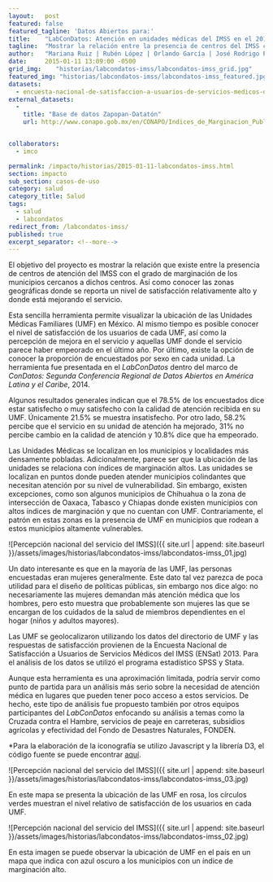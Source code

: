 ```yaml
---
layout:   post
featured: false
featured_tagline: 'Datos Abiertos para:'
title:    "LabConDatos: Atención en unidades médicas del IMSS en el 2013."
tagline:  "Mostrar la relación entre la presencia de centros del IMSS con el grado de marginación."
author:   "Mariana Ruiz | Rubén López | Orlando García | José Rodrigo Patiño | Luis Mauricio Torres"
date:     2015-01-11 13:09:00 -0500
grid_img:    "historias/labcondatos-imss/labcondatos-imss_grid.jpg"
featured_img: "historias/labcondatos-imss/labcondatos-imss_featured.jpg"
datasets:
  - encuesta-nacional-de-satisfaccion-a-usuarios-de-servicios-medicos-del-imss-ensat
external_datasets:
  -
    title: "Base de datos Zapopan-Datatón"
    url: http://www.conapo.gob.mx/en/CONAPO/Indices_de_Marginacion_Publicaciones


collaborators:
  - imco

permalink: /impacto/historias/2015-01-11-labcondatos-imss.html
section: impacto
sub_section: casos-de-uso
category: salud
category_title: Salud
tags:
  - salud
  - labcondatos
redirect_from: /labcondatos-imss/
published: true
excerpt_separator: <!--more-->
---
```


El objetivo del proyecto es mostrar la relación que existe entre la presencia de centros de atención del IMSS con el grado de marginación de los municipios cercanos a dichos centros. Así como conocer las zonas geográficas donde se reporta un nivel de satisfacción relativamente alto y donde está mejorando el servicio.

<!--more-->

Esta sencilla herramienta permite visualizar la ubicación de las Unidades Médicas Familiares (UMF) en México. Al mismo tiempo es posible conocer el nivel de satisfacción de los usuarios de cada UMF, así como la percepción de mejora en el servicio y aquellas UMF donde el servicio parece haber empeorado en el último año. Por último, existe la opción de conocer la proporción de encuestados por sexo en cada unidad. La herramienta fue presentada en el *LabConDatos* dentro del marco de *ConDatos: Segunda Conferencia Regional de Datos Abiertos en América Latina y el Caribe*, 2014.

Algunos resultados generales indican que el 78.5% de los encuestados dice estar satisfecho o muy satisfecho con la calidad de atención recibida en su UMF. Únicamente 21.5% se muestra insatisfecho. Por otro lado, 58.2% percibe que el servicio en su unidad de atención ha mejorado, 31% no percibe cambio en la calidad de atención y 10.8% dice que ha empeorado.

Las Unidades Médicas se localizan en los municipios y localidades más densamente pobladas. Adicionalmente, parece ser que la ubicación de las unidades se relaciona con índices de marginación altos. Las unidades se localizan en puntos donde pueden atender municipios colindantes que necesitan atención por su nivel de vulnerabilidad. Sin embargo, existen excepciones, como son algunos municipios de Chihuahua o la zona de intersección de Oaxaca, Tabasco y Chiapas donde existen municipios con altos índices de marginación y que no cuentan con UMF. Contrariamente, el patrón en estas zonas es la presencia de UMF en municipios que rodean a estos municipios altamente vulnerables.

![Percepción nacional del servicio del IMSS]({{ site.url | append: site.baseurl }}/assets/images/historias/labcondatos-imss/labcondatos-imss_01.jpg)

Un dato interesante es que en la mayoría de las UMF, las personas encuestadas eran mujeres generalmente. Este dato tal vez parezca de poca utilidad para el diseño de políticas públicas, sin embargo nos dice algo: no necesariamente las mujeres demandan más atención médica que los hombres, pero esto muestra que probablemente son mujeres las que se encargan de los cuidados de la salud de miembros dependientes en el hogar (niños y adultos mayores).

Las UMF se geolocalizaron utilizando los datos del directorio de UMF y las respuestas de satisfacción provienen de la Encuesta Nacional de Satisfacción a Usuarios de Servicios Médicos del IMSS (ENSat) 2013. Para el análisis de los datos se utilizó el programa estadístico SPSS y Stata.

Aunque esta herramienta es una aproximación limitada, podría servir como punto de partida para un análisis más serio sobre la necesidad de atención médica en lugares que pueden tener poco acceso a estos servicios. De hecho, este tipo de análisis fue propuesto también por otros equipos participantes del *LabConDatos* enfocando su análisis a temas como la Cruzada contra el Hambre, servicios de peaje en carreteras, subsidios agrícolas y efectividad del Fondo de Desastres Naturales, FONDEN.

*Para la elaboración de la iconografía se utilizo Javascript y la librería D3, el código fuente se puede encontrar [aquí](https://github.com/marianaruiz/-lLabConCatos-IMSS "Código fuente de LabConDatos IMSS").

![Percepción nacional del servicio del IMSS]({{ site.url | append: site.baseurl }}/assets/images/historias/labcondatos-imss/labcondatos-imss_03.jpg)

En este mapa se presenta la ubicación de las UMF en rosa, los círculos verdes muestran el nivel relativo de satisfacción de los usuarios en cada UMF.


![Percepción nacional del servicio del IMSS]({{ site.url | append: site.baseurl }}/assets/images/historias/labcondatos-imss/labcondatos-imss_02.jpg)

En esta imagen se puede observar la ubicación de UMF en el país en un mapa que indica con azul oscuro a los municipios con un índice de marginación alto.
